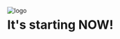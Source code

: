 <img src="https://document-export.canva.com/DADUw8-Soss/15/thumbnail/0001-1506589289.png"
     alt="logo"
     style="float: left; margin-right: 10px;" />
# It's starting NOW!
